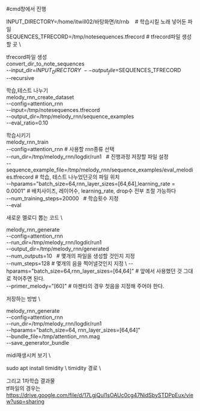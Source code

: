 #cmd창에서 진행


INPUT_DIRECTORY=/home/itwill02/바탕화면/it/rnb    # 학습시킬 노래 넣어둔 파일 \
SEQUENCES_TFRECORD=/tmp/notesequences.tfrecord      # tfrecord파일 생성할 곳 \

tfrecord파일 생성 \
convert_dir_to_note_sequences \
--input_dir=$INPUT_DIRECTORY  \
--output_file=$SEQUENCES_TFRECORD  \
--recursive


학습,테스트 나누기 \
melody_rnn_create_dataset \
--config=attention_rnn \
--input=/tmp/notesequences.tfrecord  \
--output_dir=/tmp/melody_rnn/sequence_examples  \
--eval_ratio=0.10



학습시키기 \
melody_rnn_train \
--config=attention_rnn  # 사용할 rnn종류 선택\
--run_dir=/tmp/melody_rnn/logdir/run1   # 진행과정 저장할 파일 설정 \
--sequence_example_file=/tmp/melody_rnn/sequence_examples/eval_melodies.tfrecord  # 학습, 테스트 나누었던곳의 파일 위치\
--hparams="batch_size=64,rnn_layer_sizes=[64,64],learning_rate = 0.0001"  # 배치사이즈, 레이어수, learning_rate, drop수 전부 조절 가능하다 \
--num_training_steps=20000    # 학습횟수 지정\
--eval


새로운 멜로디 뽑는 코드 \ 

melody_rnn_generate \
--config=attention_rnn \
--run_dir=/tmp/melody_rnn/logdir/run1 \
--output_dir=/tmp/melody_rnn/generated \
--num_outputs=10   # 몇개의 파일을 생성할 것인지 지정 \
--num_steps=128 # 몇개의 음을 찍어낼것인지 지정 \ 
--hparams="batch_size=64,rnn_layer_sizes=[64,64]"  # 앞에서 사용했던 것 그대로 적어주면 된다.\
--primer_melody="[60]"  # 마젠타의 경우 첫음을 지정해 주어야 한다.


저장하는 방법 \

melody_rnn_generate \
--config=attention_rnn \
--run_dir=/tmp/melody_rnn/logdir/run1 \
--hparams="batch_size=64, rnn_layer_sizes=[64,64]" \
--bundle_file=/tmp/attention_rnn.mag \
--save_generator_bundle


midi재생시켜 보기 \ 

sudo apt install timidity \ 
timidity 경로 \ 



그리고 1차학습 결과물 \
tf파일의 경우는 https://drive.google.com/file/d/17LgjQul1sOAUc0cg47NidSbySTDPpEux/view?usp=sharing
